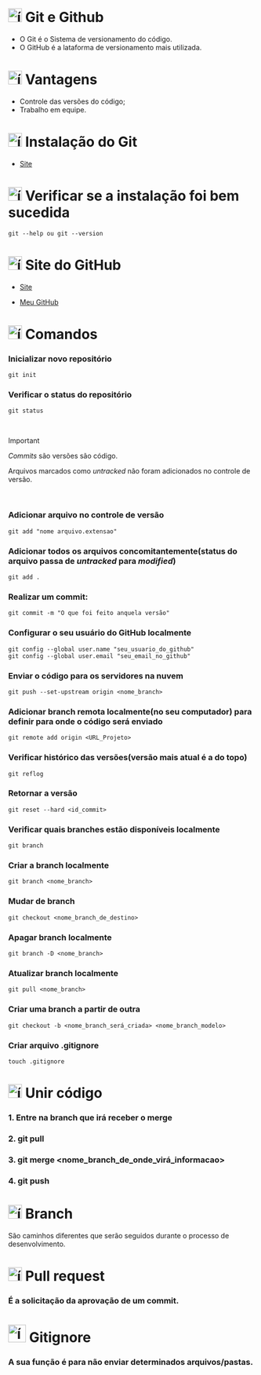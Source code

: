 # <img src="https://github.com/user-attachments/assets/0d980e6c-97de-4add-98c3-7197095c5080" alt="ícone do Github" width="28px"/> Git e Github
- O Git é o Sistema de versionamento do código.
- O GitHub é a lataforma de versionamento mais utilizada.

# <img src="https://github.com/user-attachments/assets/026e6e5d-91fc-4a25-a763-1fc1609c724a" alt="ícone de aprovação" width="28px"/> Vantagens
- Controle das versões do código;
- Trabalho em equipe.

# <img src="https://github.com/user-attachments/assets/51054956-9a97-47e8-b1a6-9b25b0a9eb22" alt="ícone do Git" width="28px"/> Instalação do Git
- [Site](https://git-scm.com/)

# <img src="https://github.com/user-attachments/assets/8170d1f4-0d04-4bf4-8a72-fdc19f96fa08" alt="ícone de verificação" width="28px"/> Verificar se a instalação foi bem sucedida
```
git --help ou git --version
```

# <img src="https://github.com/user-attachments/assets/41411c36-f0eb-4f6d-b546-3f69740b7343" alt="ícone do Github" width="28px"/> Site do GitHub
- [Site](https://github.com/)

- [Meu GitHub](https://github.com/MatheusADC)

# <img src="https://github.com/user-attachments/assets/d7224906-8501-4478-b29c-5e21c1eaad4e" alt="ícone de terminal" width="28px"/> Comandos
### Inicializar novo repositório
```
git init
```

### Verificar o status do repositório
```
git status
```

<br>

> [!IMPORTANT]  
> _Commits_ são versões são código.
> 
> Arquivos marcados como _untracked_ não foram adicionados no controle de versão.

<br>

### Adicionar arquivo no controle de versão
```
git add "nome arquivo.extensao"
```

### Adicionar todos os arquivos concomitantemente(status do arquivo passa de _untracked_ para _modified_)
```
git add .
```

### Realizar um commit:
```
git commit -m "O que foi feito anquela versão"
```

### Configurar o seu usuário do GitHub localmente
```
git config --global user.name "seu_usuario_do_github" 
git config --global user.email "seu_email_no_github"
```

### Enviar o código para os servidores na nuvem
```
git push --set-upstream origin <nome_branch>
```

### Adicionar branch remota localmente(no seu computador) para definir para onde o código será enviado
```
git remote add origin <URL_Projeto>
```

### Verificar histórico das versões(versão mais atual é a do topo)
```
git reflog
```

### Retornar a versão
```
git reset --hard <id_commit>
```

### Verificar quais branches estão disponíveis localmente
```
git branch
```

### Criar a branch localmente
```
git branch <nome_branch>
```

### Mudar de branch
```
git checkout <nome_branch_de_destino>
```

### Apagar branch localmente
```
git branch -D <nome_branch>
````

### Atualizar branch localmente
```
git pull <nome_branch>
```

### Criar uma branch a partir de outra
```
git checkout -b <nome_branch_será_criada> <nome_branch_modelo>
```

### Criar arquivo .gitignore
```
touch .gitignore
```

# <img src="https://github.com/user-attachments/assets/7611d8bf-04cc-4d65-80b5-d283c483a251" alt="ícone de merge" width="28px"/> Unir código
### 1. Entre na branch que irá receber o merge
### 2. git pull
### 3. git merge <nome_branch_de_onde_virá_informacao>
### 4. git push

# <img src="https://github.com/user-attachments/assets/a3ae838d-dd8e-493f-8df3-991e867cd3be" alt="ícone de barnches" width="28px"/> Branch
São caminhos diferentes que serão seguidos durante o processo de desenvolvimento.

# <img src="https://github.com/user-attachments/assets/d5427377-11a1-47fd-bc2c-23b211ad3e8a" alt="ícone de pull request" width="28px"/> Pull request 
### É a solicitação da aprovação de um commit.

# <img src="https://github.com/user-attachments/assets/da4bd820-ea5b-42c0-b342-fe2d7d097391" alt="ícone de git ignore" width="36px"/> Gitignore
### A sua função é para não enviar determinados arquivos/pastas.
